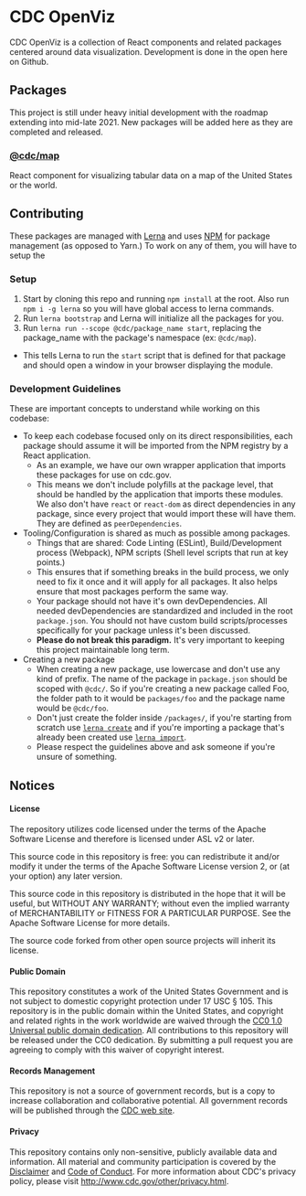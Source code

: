 # CDC OpenViz

CDC OpenViz is a collection of React components and related packages centered around data visualization. Development is done in the open here on Github.

## Packages

This project is still under heavy initial development with the roadmap extending into mid-late 2021. New packages will be added here as they are completed and released.

### [@cdc/map](https://github.com/CDCgov/cdc-open-viz/tree/master/packages/CDC-Maps)

React component for visualizing tabular data on a map of the United States or the world.
## Contributing

These packages are managed with [Lerna](https://github.com/lerna/lerna#readme) and uses [NPM]() for package management (as opposed to Yarn.) To work on any of them, you will have to setup the 

### Setup

1. Start by cloning this repo and running `npm install` at the root. Also run `npm i -g lerna` so you will have global access to lerna commands.
2. Run `lerna bootstrap` and Lerna will initialize all the packages for you.
3. Run `lerna run --scope @cdc/package_name start`, replacing the package_name with the package's namespace (ex: `@cdc/map`).
 * This tells Lerna to run the `start` script that is defined for that package and should open a window in your browser displaying the module.

 ### Development Guidelines

These are important concepts to understand while working on this codebase:

* To keep each codebase focused only on its direct responsibilities, each package should assume it will be imported from the NPM registry by a React application.
  * As an example, we have our own wrapper application that imports these packages for use on cdc.gov.
  * This means we don't include polyfills at the package level, that should be handled by the application that imports these modules. We also don't have `react` or `react-dom` as direct dependencies in any package, since every project that would import these will have them. They are defined as `peerDependencies`.
* Tooling/Configuration is shared as much as possible among packages.
  * Things that are shared: Code Linting (ESLint), Build/Development process (Webpack), NPM scripts (Shell level scripts that run at key points.)
  * This ensures that if something breaks in the build process, we only need to fix it once and it will apply for all packages. It also helps ensure that most packages perform the same way.
  * Your package should not have it's own devDependencies. All needed devDependencies are standardized and included in the root `package.json`. You should not have custom build scripts/processes specifically for your package unless it's been discussed.
  * **Please do not break this paradigm.** It's very important to keeping this project maintainable long term.
* Creating a new package
  * When creating a new package, use lowercase and don't use any kind of prefix. The name of the package in `package.json` should be scoped with `@cdc/`. So if you're creating a new package called Foo, the folder path to it would be `packages/foo` and the package name would be `@cdc/foo`.
  * Don't just create the folder inside `/packages/`, if you're starting from scratch use [`lerna create`](https://www.npmjs.com/package/@lerna/create) and if you're importing a package that's already been created use [`lerna import`](https://www.npmjs.com/package/@lerna/import).
  * Please respect the guidelines above and ask someone if you're unsure of something.

## Notices

#### License

The repository utilizes code licensed under the terms of the Apache Software License and therefore is licensed under ASL v2 or later.

This source code in this repository is free: you can redistribute it and/or modify it under the terms of the Apache Software License version 2, or (at your option) any later version.

This source code in this repository is distributed in the hope that it will be useful, but WITHOUT ANY WARRANTY; without even the implied warranty of MERCHANTABILITY or FITNESS FOR A PARTICULAR PURPOSE. See the Apache Software License for more details.

The source code forked from other open source projects will inherit its license.

#### Public Domain

This repository constitutes a work of the United States Government and is not subject to domestic copyright protection under 17 USC § 105. This repository is in the public domain within the United States, and copyright and related rights in the work worldwide are waived through the [CC0 1.0 Universal public domain dedication](https://creativecommons.org/publicdomain/zero/1.0/). All contributions to this repository will be released under the CC0 dedication. By submitting a pull request you are agreeing to comply with this waiver of copyright interest.

#### Records Management

This repository is not a source of government records, but is a copy to increase collaboration and collaborative potential. All government records will be published through the [CDC web site](https://www.cdc.gov/).

#### Privacy

This repository contains only non-sensitive, publicly available data and information. All material and community participation is covered by the [Disclaimer](https://github.com/CDCgov/template/blob/master/DISCLAIMER.md) and [Code of Conduct](https://github.com/CDCgov/template/blob/master/code-of-conduct.md). For more information about CDC's privacy policy, please visit http://www.cdc.gov/other/privacy.html.